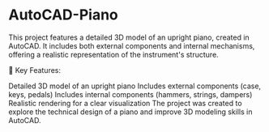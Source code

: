 # AutoCAD-Piano
This project features a detailed 3D model of an upright piano, created in AutoCAD. 
It includes both external components and internal mechanisms, offering a realistic representation of the instrument's structure. 

📌 Key Features:

Detailed 3D model of an upright piano
Includes external components (case, keys, pedals)
Includes internal components (hammers, strings, dampers)
Realistic rendering for a clear visualization
The project was created to explore the technical design of a piano and improve 3D modeling skills in AutoCAD.
